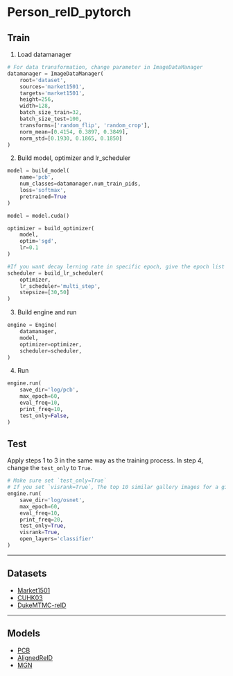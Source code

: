 # Person_reID_pytorch

## Train
1. Load datamanager

```python
# For data transformation, change parameter in ImageDataManager
datamanager = ImageDataManager(
    root='dataset',
    sources='market1501',
    targets='market1501',
    height=256,
    width=128,
    batch_size_train=32,
    batch_size_test=100,
    transforms=['random_flip', 'random_crop'],
    norm_mean=[0.4154, 0.3897, 0.3849],
    norm_std=[0.1930, 0.1865, 0.1850]
)
```
2. Build model, optimizer and lr_scheduler

```python
model = build_model(
    name='pcb',
    num_classes=datamanager.num_train_pids,
    loss='softmax',
    pretrained=True
)

model = model.cuda()

optimizer = build_optimizer(
    model,
    optim='sgd',
    lr=0.1
)

#If you want decay lerning rate in specific epoch, give the epoch list as the `step size` parameter.
scheduler = build_lr_scheduler(
    optimizer,
    lr_scheduler='multi_step',
    stepsize=[30,50]
)
```

3. Build engine and run

```python
engine = Engine(
    datamanager,
    model,
    optimizer=optimizer,
    scheduler=scheduler,
)
```

4. Run

```python
engine.run(
    save_dir='log/pcb',
    max_epoch=60,
    eval_freq=10,
    print_freq=10,
    test_only=False,
)
```
## Test
Apply steps 1 to 3 in the same way as the training process.
In step 4, change the `test_only` to `True`.
```python
# Make sure set `test_only=True`
# If you set `visrank=True`, The top 10 similar gallery images for a given query will be saved to a file.
engine.run(
    save_dir='log/osnet',
    max_epoch=60,
    eval_freq=10,
    print_freq=20,
    test_only=True,
    visrank=True,
    open_layers='classifier'
)
```
---
## Datasets
- [Market1501](https://www.cv-foundation.org/openaccess/content_iccv_2015/papers/Zheng_Scalable_Person_Re-Identification_ICCV_2015_paper.pdf)
- [CUHK03](https://www.cv-foundation.org/openaccess/content_cvpr_2014/papers/Li_DeepReID_Deep_Filter_2014_CVPR_paper.pdf)
- [DukeMTMC-reID](https://arxiv.org/abs/1701.07717)
---
## Models
- [PCB](https://arxiv.org/abs/1711.09349)
- [AlignedReID](https://arxiv.org/pdf/1711.08184v2.pdf)
- [MGN](https://arxiv.org/pdf/1804.01438)
